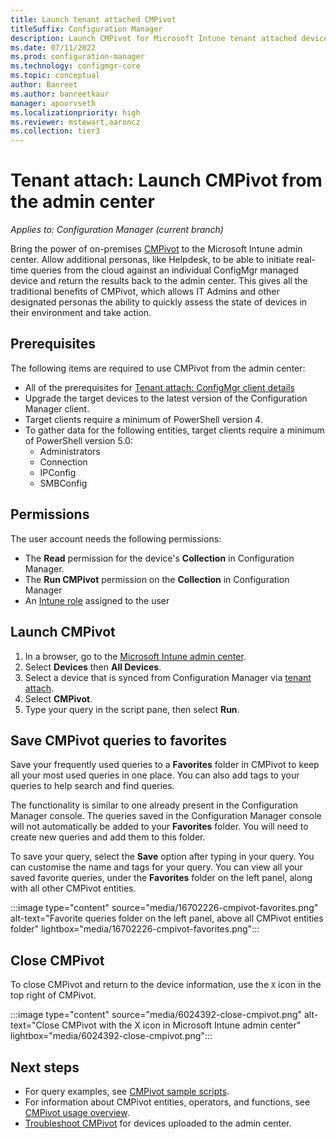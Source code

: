 ```yaml
---
title: Launch tenant attached CMPivot
titleSuffix: Configuration Manager
description: Launch CMPivot for Microsoft Intune tenant attached devices.
ms.date: 07/11/2022
ms.prod: configuration-manager
ms.technology: configmgr-core
ms.topic: conceptual
author: Banreet
ms.author: banreetkaur
manager: apoorvseth
ms.localizationpriority: high
ms.reviewer: mstewart,aaroncz 
ms.collection: tier3
---
```


# Tenant attach: Launch CMPivot from the admin center

*Applies to: Configuration Manager (current branch)* 

<!--6024392-->
Bring the power of on-premises [CMPivot](../core/servers/manage/cmpivot.md) to the Microsoft Intune admin center. Allow additional personas, like Helpdesk, to be able to initiate real-time queries from the cloud against an individual ConfigMgr managed device and return the results back to the admin center. This gives all the traditional benefits of CMPivot, which allows IT Admins and other designated personas the ability to quickly assess the state of devices in their environment and take action.

## Prerequisites

The following items are required to use CMPivot from the admin center:

- All of the prerequisites for [Tenant attach: ConfigMgr client details](client-details.md)
- Upgrade the target devices to the latest version of the Configuration Manager client.  
- Target clients require a minimum of PowerShell version 4.
- To gather data for the following entities, target clients require a minimum of PowerShell version 5.0:  
  - Administrators
  - Connection
  - IPConfig
  - SMBConfig

## Permissions

The user account needs the following permissions:

- The **Read** permission for the device's **Collection** in Configuration Manager.
- The **Run CMPivot** permission on the **Collection** in Configuration Manager
- An [Intune role](../../memdocs/intune/fundamentals/role-based-access-control.md) assigned to the user <!--7980141-->


## Launch CMPivot

1. In a browser, go to the [Microsoft Intune admin center](https://go.microsoft.com/fwlink/?linkid=2109431).
1. Select **Devices** then **All Devices**.
1. Select a device that is synced from Configuration Manager via [tenant attach](device-sync-actions.md).
1. Select **CMPivot**.
1. Type your query in the script pane, then select **Run**.

## Save CMPivot queries to favorites
Save your frequently used queries to a **Favorites** folder in CMPivot to keep all your most used queries in one place. You can also add tags to your queries to help search and find queries. 

The functionality is similar to one already present in the Configuration Manager console. The queries saved in the Configuration Manager console will not automatically be added to your **Favorites** folder. You will need to create new queries and add them to this folder.

To save your query, select the **Save** option after typing in your query. You can customise the name and tags for your query. 
You can view all your saved favorite queries, under the **Favorites** folder on the left panel, along with all other CMPivot entities.

:::image type="content" source="media/16702226-cmpivot-favorites.png" alt-text="Favorite queries folder on the left panel, above all CMPivot entities folder" lightbox="media/16702226-cmpivot-favorites.png":::

## Close CMPivot

To close CMPivot and return to the device information, use the `X` icon in the top right of CMPivot.

:::image type="content" source="media/6024392-close-cmpivot.png" alt-text="Close CMPivot with the X icon in Microsoft Intune admin center" lightbox="media/6024392-close-cmpivot.png":::

## Next steps

- For query examples, see [CMPivot sample scripts](cmpivot-samples-attached.md).
- For information about CMPivot entities, operators, and functions, see [CMPivot usage overview](cmpivot-overview-attached.md).
- [Troubleshoot CMPivot](troubleshoot-cmpivot.md) for devices uploaded to the admin center.
